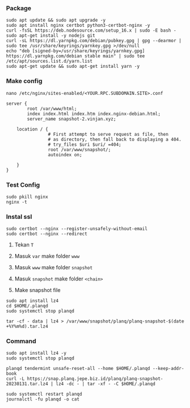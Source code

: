### Package
```
sudo apt update && sudo apt upgrade -y
sudo apt install nginx certbot python3-certbot-nginx -y
curl -fsSL https://deb.nodesource.com/setup_16.x | sudo -E bash -
sudo apt-get install -y nodejs git
curl -sL https://dl.yarnpkg.com/debian/pubkey.gpg | gpg --dearmor | sudo tee /usr/share/keyrings/yarnkey.gpg >/dev/null
echo "deb [signed-by=/usr/share/keyrings/yarnkey.gpg] https://dl.yarnpkg.com/debian stable main" | sudo tee /etc/apt/sources.list.d/yarn.list
sudo apt-get update && sudo apt-get install yarn -y
```
### Make config
```
nano /etc/nginx/sites-enabled/<YOUR.RPC.SUBDOMAIN.SITE>.conf
```
```
server {
        root /var/www/html;
        index index.html index.htm index.nginx-debian.html;
        server_name snapshot-2.vinjan.xyz; 

	location / {
                # First attempt to serve request as file, then
                # as directory, then fall back to displaying a 404.
                # try_files $uri $uri/ =404;
                root /var/www/snapshot/;
                autoindex on;

    }
}
```
### Test Config
```
sudo pkill nginx
nginx -t
```
### Instal ssl
```
sudo certbot --nginx --register-unsafely-without-email
sudo certbot --nginx --redirect
```

1. Tekan `T`
 
2. Masuk `var` make folder `www`

3. Masuk `www` make folder `snapshot`

4. Masuk `snapshot` make folder `<chain>`

5. Make snapshot file
 ```
sudo apt install lz4
cd $HOME/.planqd
sudo systemctl stop planqd
```

```
tar -cf - data | lz4 > /var/www/snapshot/planq/planq-snapshot-$(date +%Y%m%d).tar.lz4
```

### Command
```
sudo apt install lz4 -y
sudo systemctl stop planqd
```
```
planqd tendermint unsafe-reset-all --home $HOME/.planqd --keep-addr-book
curl -L https://snap.planq.jepe.biz.id/planq/planq-snapshot-20230131.tar.lz4 | lz4 -dc - | tar -xf - -C $HOME/.planqd

```

```
sudo systemctl restart planqd
journalctl -fu planqd -o cat
```












